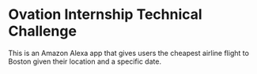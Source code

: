# Ovation Internship Technical Challenge

This is an Amazon Alexa app that gives users the cheapest airline flight to Boston given their location and a specific date.